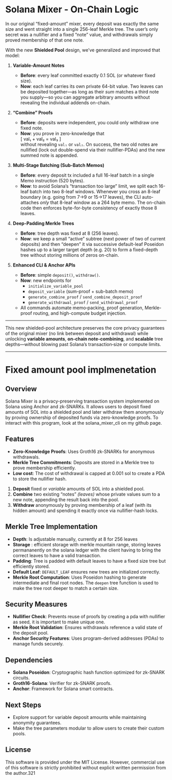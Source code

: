 # Solana Mixer - On-Chain Logic

In our original “fixed-amount” mixer, every deposit was exactly the same size and went straight into a single 256-leaf Merkle tree.  The user’s only secret was a nullifier and a fixed “note” value, and withdrawals simply proved membership of that one note.

With the new **Shielded Pool** design, we’ve generalized and improved that model:

1. **Variable-Amount Notes**  
   - **Before**: every leaf committed exactly 0.1 SOL (or whatever fixed size).  
   - **Now**: each leaf carries its own private 64-bit value.  Two leaves can be deposited together—as long as their *sum* matches a third note you supply—so you can aggregate arbitrary amounts without revealing the individual addends on-chain.

2. **“Combine” Proofs**  
   - **Before**: deposits were independent, you could only withdraw one fixed note.  
   - **Now**: you prove in zero-knowledge that  
     \[ val₁ + val₂ = val₃ \]  
     without revealing `val₁` or `val₂`.  On success, the two old notes are nullified (lock out double-spend via their nullifier-PDAs) and the new summed note is appended.

3. **Multi-Stage Batching (Sub-Batch Memos)**  
   - **Before**: every deposit tx included a full 16-leaf batch in a single Memo instruction (520 bytes).  
   - **Now**: to avoid Solana’s “transaction too large” limit, we split each 16-leaf batch into two 8-leaf windows.  Whenever you cross an 8-leaf boundary (e.g. going from 7→9 or 15→17 leaves), the CLI auto-attaches *only* that 8-leaf window as a 264 byte memo.  The on-chain code then enforces byte-for-byte consistency of exactly those 8 leaves.

4. **Deep-Padding Merkle Trees**  
   - **Before**: tree depth was fixed at 8 (256 leaves).  
   - **Now**: we keep a small “active” subtree (next power of two of current deposits) and then “deepen” it via successive default-leaf Poseidon hashes up to a larger target depth (e.g. 20) to form a fixed-depth tree without storing millions of zeros on-chain.

5. **Enhanced CLI & Anchor APIs**  
   - **Before**: simple `deposit()`, `withdraw()`.  
   - **Now**: new endpoints for  
     - `initialize_variable_pool`  
     - `deposit_variable` (sum-proof + sub-batch memo)  
     - `generate_combine_proof` / `send_combine_deposit_proof`  
     - `generate_withdrawal_proof` / `send_withdrawal_proof`  
   - All commands automate memo‐packing, proof generation, Merkle-proof routing, and high-compute budget injection.

---

This new shielded-pool architecture preserves the core privacy guarantees of the original mixer (no link between deposit and withdrawal) while unlocking **variable amounts**, **on-chain note-combining**, and **scalable** tree depths—without blowing past Solana’s transaction‐size or compute limits.  


---

# Fixed amount pool implmenetation

## Overview
Solana Mixer is a privacy-preserving transaction system implemented on Solana using Anchor and zk-SNARKs. It allows users to deposit fixed amounts of SOL into a shielded pool and later withdraw them anonymously by proving ownership of deposited funds via zero-knowledge proofs. 
To interact with this program, look at the solana_mixer_cli on my github page.

## Features
- **Zero-Knowledge Proofs**: Uses Groth16 zk-SNARKs for anonymous withdrawals.
- **Merkle Tree Commitments**: Deposits are stored in a Merkle tree to prove membership efficiently.
- **Low cost**: The cost of withdrawal is capped at 0.001 sol to create a PDA to store the nullifier hash.

1. **Deposit** fixed or _variable_ amounts of SOL into a shielded pool.  
2. **Combine** two existing “notes” _(leaves)_ whose private values sum to a new note, appending the result back into the pool.  
3. **Withdraw** anonymously by proving membership of a leaf (with its hidden amount) and spending it exactly once via nullifier-hash locks.


## Merkle Tree Implementation
- **Depth**: Is adjustable manually, currently at 8 for 256 leaves
- **Storage** : efficient storage with merkle mountain range, storing leaves permananently on the solana ledger with the client having to bring the correct leaves to have a valid transaction.
- **Padding**: Tree is padded with default leaves to have a fixed size tree but efficiently stored.
- **Default Leaf**: `DEFAULT_LEAF` ensures new trees are initialized correctly.
- **Merkle Root Computation**: Uses Poseidon hashing to generate intermediate and final root nodes. The `deepen` tree function is used to make the tree root deeper to match a certain size.

## Security Measures
- **Nullifier Check**: Prevents reuse of proofs by creating a pda with nullifier as seed, it is important to make unique one.
- **Merkle Root Validation**: Ensures withdrawals reference a valid state of the deposit pool.
- **Anchor Security Features**: Uses program-derived addresses (PDAs) to manage funds securely.

## Dependencies
- **Solana Poseidon**: Cryptographic hash function optimized for zk-SNARK circuits.
- **Groth16-Solana**: Verifier for zk-SNARK proofs.
- **Anchor**: Framework for Solana smart contracts.

## Next Steps
- Explore support for variable deposit amounts while maintaining anonymity guarantees.
- Make the tree parameters modular to allow users to create their custom pools.

## License
This software is provided under the MIT License.
However, commercial use of this software is strictly prohibited without explicit written permission from the author.321




